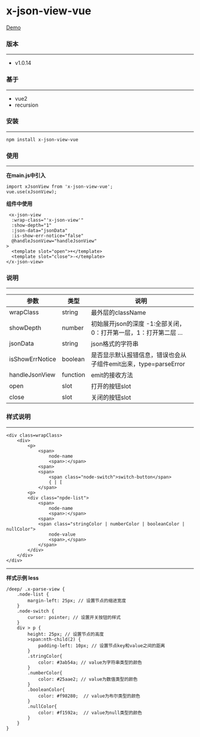 # x-json-view-vue

[Demo](https://mikexia930.github.io/xJsonView/)

### 版本
***
* v1.0.14

### 基于
***
* vue2
* recursion

### 安装
***
````
npm install x-json-view-vue
````

### 使用
***
**在main.js中引入**
````
import xJsonView from 'x-json-view-vue';
vue.use(xJsonView);
````

**组件中使用**
````
 <x-json-view
  :wrap-class="'x-json-view'"
  :show-depth="1"
  :json-data="jsonData"
  :is-show-err-notice="false"
  @handleJsonView="handleJsonView"
>
  <template slot="open">+</template>
  <template slot="close">-</template>
</x-json-view>
````

### 说明
***
| 参数 | 类型 | 说明 |
| ------ | ------ | ------ |
|wrapClass| string | 最外层的className |
| showDepth | number | 初始展开json的深度 -1:全部关闭，0：打开第一层，1：打开第二层 ... |
| jsonData | string | json格式的字符串
| isShowErrNotice | boolean | 是否显示默认报错信息，错误也会从子组件emit出来，type=parseError |
| handleJsonView | function | emit的接收方法 |
| open | slot | 打开的按钮slot |
| close | slot | 关闭的按钮slot |

### 样式说明
***
````
<div class=wrapClass>
    <div>
        <p>
            <span>
                node-name
                <span>:</span>
            <span>
            <span>
                <span class="node-switch">switch-button</span>
                { | [
            </span>
        <p>
        <div class="npde-list">
            <span>
                node-name
                <span>:</span>
            <span>
            <span class="stringColor | numberColor | booleanColor | nullColor">
                node-value
                <span>,</span>
            </span>
        </div>
    </div>
</div>
````
***
**样式示例 less**
````
/deep/ .x-parse-view {
    .node-list {
        margin-left: 25px; // 设置节点的缩进宽度
    }
    .node-switch {
        cursor: pointer; // 设置开关按钮的样式
    }
    div > p {
        height: 25px; // 设置节点的高度
        >span:nth-child(2) {
            padding-left: 10px; // 设置节点key和value之间的距离
        }
        .stringColor{
            color: #3ab54a; // value为字符串类型的颜色
        }
        .numberColor{
            color: #25aae2; // value为数值类型的颜色
        }
        .booleanColor{
            color: #f98280;  // value为布尔类型的颜色
        }
        .nullColor{
            color: #f1592a;  // value为null类型的颜色
        }
    }
}
````
